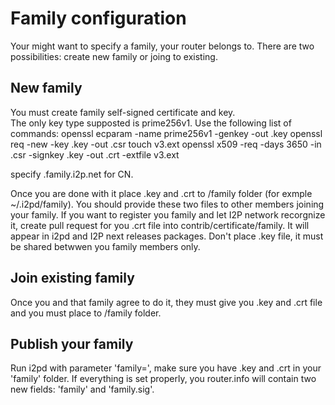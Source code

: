 Family configuration
====================

Your might want to specify a family, your router belongs to.
There are two possibilities: create new family or joing to existing.

New family
-----------
You must create family self-signed certificate and key.  
The only key type supposted is prime256v1.
Use the following list of commands:
openssl ecparam -name prime256v1 -genkey -out <your family name>.key
openssl req -new -key <your family name>.key -out <your family name>.csr
touch v3.ext
openssl x509 -req -days 3650 -in <your family name>.csr -signkey <your family name>.key -out <your family name>.crt -extfile v3.ext

specify <your family name>.family.i2p.net for CN.

Once you are done with it place <your family name>.key and <your family name>.crt to <ip2d data>/family folder (for exmple ~/.i2pd/family).
You should provide these two files to other members joining your family.
If you want to register you family and let I2P network recorgnize it, create pull request for you .crt file into contrib/certificate/family.
It will appear in i2pd and I2P next releases packages. Don't place .key file, it must be shared betwwen you family members only.

Join existing family
--------------------
Once you and that family agree to do it, they must give you .key and .crt file and you must place to <ip2d data>/family folder.

Publish your family
------------------
Run i2pd with parameter 'family=<your family name>', make sure you have <your family name>.key and <your family name>.crt in your 'family' folder.
If everything is set properly, you router.info will contain two new fields: 'family' and 'family.sig'.

